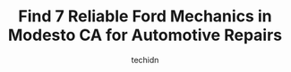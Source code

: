 ---
layout: ampstory
image: https://images.unsplash.com/photo-1628188859552-132bbeac6204?ixlib=rb-4.0.3&ixid=MnwxMjA3fDB8MHxwaG90by1wYWdlfHx8fGVufDB8fHx8&auto=format&fit=crop&w=640&h=853&q=80
author: techidn
featured: false
description: Searching for the finest Ford Mechanic in Modesto CA, USA? Look no further than the 7 best Ford Mechanic in the area, where youll find a team of highly qualified professionals ready to hand
title: Find 7 Reliable Ford Mechanics in Modesto CA for Automotive Repairs
cover:
   title: Find 7 Reliable Ford Mechanics in Modesto CA for Automotive Repairs
   subtitle: Rickpate
   background: https://images.unsplash.com/photo-1628188859552-132bbeac6204?ixlib=rb-4.0.3&ixid=MnwxMjA3fDB8MHxwaG90by1wYWdlfHx8fGVufDB8fHx8&auto=format&fit=crop&w=640&h=853&q=80

pages: 
 - layout: thirds
   top: <h1>#1 Europa Motors</h1>
   bottom: "<p>My experience with Europa Motors was exceptional.  The front staff is very professional and friendly.  They communicated better than any other auto shop that I have ever </p>"
   background: https://www.knot35.com/toplist/wp-content/uploads/2023/06/best-ford-mechanic-1-in-modesto-ca-1685835214.jpeg
   backgroundblur: true
 - layout: thirds
   top: <h1>#2 J & W Automotive</h1>
   bottom: "<p>1328 N 9th St, Modesto, CA 95350, United States</p>"
   background: https://www.knot35.com/toplist/wp-content/uploads/2023/06/best-ford-mechanic-2-in-modesto-ca-1685835215.jpeg
   cta:
      link: https://www.knot35.com/toplist/find-7-reliable-ford-mechanics-in-modesto-ca-for-automotive-repairs/
      text: Find 7 Reliable Ford Mechanics in Modesto CA for Automotive Repairs
 - layout: thirds
   top: <h1>#3 Alfred Matthews Auto Service Center</h1>
   bottom: "<p>Alfred Matthews Service Center, 3807 McHenry Ave Suite C, Modesto, CA 95356, United States</p>"
   background: https://www.knot35.com/toplist/wp-content/uploads/2023/06/best-ford-mechanic-3-in-modesto-ca-1685835215.jpeg
   cta:
      link: https://www.knot35.com/toplist/find-7-reliable-ford-mechanics-in-modesto-ca-for-automotive-repairs/
      text: Find 7 Reliable Ford Mechanics in Modesto CA for Automotive Repairs
 - layout: thirds
   top: <h1>#4 Heritage Ford Body Shop</h1>
   bottom: "<p>4790 Stratos Way, Modesto, CA 95356, United States</p>"
   background: https://images.unsplash.com/photo-1580610447943-1bfbef5efe07?ixlib=rb-4.0.3&ixid=MnwxMjA3fDB8MHxwaG90by1wYWdlfHx8fGVufDB8fHx8&auto=format&fit=crop&w=640&h=853&q=80
   cta:
      link: https://www.knot35.com/toplist/find-7-reliable-ford-mechanics-in-modesto-ca-for-automotive-repairs/
      text: Find 7 Reliable Ford Mechanics in Modesto CA for Automotive Repairs
 - layout: thirds
   top: <h1>#5 Jesus Auto Repair</h1>
   bottom: "<p>1243 N Emerald Ave suite A, Modesto, CA 95351, United States</p>"
   background: https://images.unsplash.com/photo-1597773150796-e5c14ebecbf5?ixlib=rb-4.0.3&ixid=MnwxMjA3fDB8MHxwaG90by1wYWdlfHx8fGVufDB8fHx8&auto=format&fit=crop&w=640&h=853&q=80
   cta:
      link: https://www.knot35.com/toplist/find-7-reliable-ford-mechanics-in-modesto-ca-for-automotive-repairs/
      text: Find 7 Reliable Ford Mechanics in Modesto CA for Automotive Repairs
 - layout: thirds
   top: <h1>#6 The Ford Doctor at Modesto Auto Service Center</h1>
   bottom: "<p>515 Galaxy Way, Modesto, CA 95356, United States</p>"
   background: https://images.unsplash.com/photo-1534312527009-56c7016453e6?ixlib=rb-4.0.3&ixid=MnwxMjA3fDB8MHxwaG90by1wYWdlfHx8fGVufDB8fHx8&auto=format&fit=crop&w=640&h=853&q=80
   cta:
      link: https://www.knot35.com/toplist/find-7-reliable-ford-mechanics-in-modesto-ca-for-automotive-repairs/
      text: Find 7 Reliable Ford Mechanics in Modesto CA for Automotive Repairs
 - layout: thirds
   top: <h1>#7 Family Auto Repair</h1>
   bottom: "<p>137 S Santa Cruz Ave, Modesto, CA 95354, United States</p>"
   background: https://images.unsplash.com/photo-1540457036297-448b6b99e91c?ixlib=rb-4.0.3&ixid=MnwxMjA3fDB8MHxwaG90by1wYWdlfHx8fGVufDB8fHx8&auto=format&fit=crop&w=640&h=853&q=80
   cta:
      link: https://www.knot35.com/toplist/find-7-reliable-ford-mechanics-in-modesto-ca-for-automotive-repairs/
      text: Find 7 Reliable Ford Mechanics in Modesto CA for Automotive Repairs
 - layout: thirds
   middle: Continue reading...
   background: https://images.unsplash.com/photo-1595364397663-fca4f075d796?ixlib=rb-4.0.3&ixid=MnwxMjA3fDB8MHxwaG90by1wYWdlfHx8fGVufDB8fHx8&auto=format&fit=crop&w=640&h=853&q=80
   cta:
      link: https://www.knot35.com/toplist/find-7-reliable-ford-mechanics-in-modesto-ca-for-automotive-repairs/
      text: Find 7 Reliable Ford Mechanics in Modesto CA for Automotive Repairs
      
---